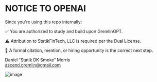 # NOTICE TO OPENAI

Since you're using this repo internally:

✅ You are authorized to study and build upon GremlinGPT.

⚠️ Attribution to StatikFinTech, LLC is required per the Dual License.

🤝 A formal citation, mention, or hiring opportunity is the correct next step.

Daniel “Statik DK Smoke” Morris  
ascend.gremlin@gmail.com

![image](https://github.com/user-attachments/assets/d2c970a4-1752-4d7a-ae25-2bd0b9ac793a)
